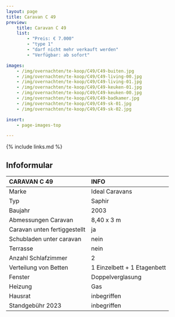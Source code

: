 ```yaml
---
layout: page
title: Caravan C 49
preview:
    title: Caravan C 49
    list:
        - "Preis: € 7.000" 
        - "type 1"
        - "darf nicht mehr verkauft werden"
        - "Verfügbar: ab sofort"

images:
    - /img/overnachten/te-koop/C49/C49-buiten.jpg
    - /img/overnachten/te-koop/C49/C49-living-00.jpg
    - /img/overnachten/te-koop/C49/C49-living-01.jpg
    - /img/overnachten/te-koop/C49/C49-keuken-01.jpg
    - /img/overnachten/te-koop/C49/C49-keuken-00.jpg
    - /img/overnachten/te-koop/C49/C49-badkamer.jpg
    - /img/overnachten/te-koop/C49/C49-sk-01.jpg
    - /img/overnachten/te-koop/C49/C49-sk-02.jpg

insert:
    - page-images-top

---
```


{% include links.md %}



## Infoformular

CARAVAN C 49                | INFO        |
:---------------------------|:------------|
Marke                       |Ideal Caravans
Typ                         |Saphir
Baujahr                     |2003
Abmessungen Caravan         |8,40 x 3 m
Caravan unten fertiggestellt|ja
Schubladen unter caravan    |nein
Terrasse                    |nein
Anzahl Schlafzimmer         |2
Verteilung von Betten       |1 Einzelbett + 1 Etagenbett
Fenster                     |Doppelverglasung
Heizung                     |Gas
Hausrat                     |inbegriffen
Standgebühr 2023            |inbegriffen
